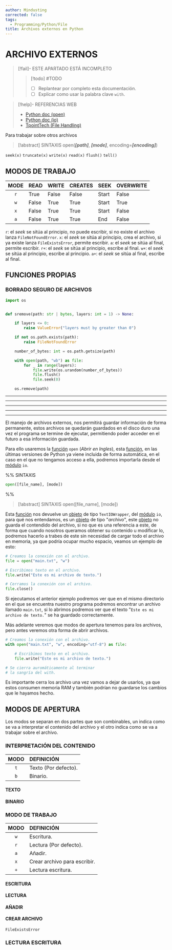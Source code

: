 ```yaml
---
author: Mindusting
corrected: false
tags:
  - Programming/Python/File
title: Archivos externos en Python
---
```


# ARCHIVO EXTERNOS

> [!fail]- ESTE APARTADO ESTÁ INCOMPLETO
> > [!todo] #TODO
> > - [ ] Replantear por completo esta documentación.
> > - [ ] Explicar como usar la palabra clave `with`.

> [!help]- REFERENCIAS WEB
> - [Python doc (open)](https://docs.python.org/3/library/functions.html#open)
> - [Python doc (io)](https://docs.python.org/es/3/library/io.html)
> - [TpointTech (File Handling)](https://www.tpointtech.com/python-files-io)

Para trabajar sobre otros archivos

> [!abstract] SINTAXIS
> open(***\[path\]***, ***\[mode\]***, encoding=***\[encoding\]***)

`seek(x)`
`truncate(x)`
`write(x)`
`read(x)`
`flush()`
`tell()`

## MODOS DE TRABAJO

| MODE | READ  | WRITE | CREATES | SEEK  | OVERWRITE |
|:----:|:----- |:----- |:------- |:----- |:--------- |
| `r`  | True  | False | False   | Start | False     |
| `w`  | False | True  | True    | Start | True      |
| `x`  | False | True  | True    | Start | False     |
| `a`  | False | True  | True    | End   | False     |

`r`: el *seek* se sitúa al principio, no puede escribir, si no existe el archivo lanza `FileNotFoundError`.
`x`: el *seek* se sitúa al principio, crea el archivo, si ya existe lanza `FileExistsError`, permite escribir.
`a`: el *seek* se sitúa al final, permite escribir.
`r+`: el *seek* se sitúa al principio, escribe al final.
`w+`: el *seek* se sitúa al principio, escribe al principio.
`a+`: el *seek* se sitúa al final, escribe al final.

## FUNCIONES PROPIAS

### BORRADO SEGURO DE ARCHIVOS

```python
import os


def sremove(path: str | bytes, layers: int = 1) -> None:

    if layers <= 0:
        raise ValueError("layers must by greater than 0")

    if not os.path.exists(path):
        raise FileNotFoundError

    number_of_bytes: int = os.path.getsize(path)

    with open(path, "wb") as file:
        for _ in range(layers):
            file.write(os.urandom(number_of_bytes))
            file.flush()
            file.seek(0)

    os.remove(path)
```

---
---
---
---
---

El manejo de archivos externos, nos permitirá guardar información de forma permanente, estos archivos se quedarán guardados en el disco duro una vez el programa se termine de ejecutar, permitiendo poder acceder en el futuro a esa información guardada.

Para ello usaremos la [función](py_func.md) `open` (*Abrir en Ingles*), esta [función](py_func.md), en las últimas versiones de Python ya viene incluida de forma automática, en el caso en el que no tengamos acceso a ella, podremos importarla desde el [módulo](py_module.md) `io`.

%%
SINTAXIS

```python
open([file_name], [mode])
```
%%

> [!abstract] SINTAXIS
> <span class="function-color">open</span>(<span class="italic grey">[file_name]</span>, <span class="italic grey">[mode]</span>)

Esta [función](py_func.md) nos devuelve un [objeto](py_class.md) de tipo `TextIOWrapper`, del [módulo](py_module.md) `io`, para qué nos entendamos, es un [objeto](py_class.md) de tipo "*archivo*", este [objeto](py_class.md) no guarda el contendido del archivo, si no que es una referencia a este, de forma que cuando nosotros queramos obtener su contenido u modificar lo, podremos hacerlo a trabes de este sin necesidad de cargar todo el archivo en memoria, ya que podría ocupar mucho espacio, veamos un ejemplo de esto:

```python
# Creamos la conexión con el archivo.
file = open("main.txt", "w")

# Escribimos texto en el archivo.
file.write("Este es mi archivo de texto.")

# Cerramos la conexión con el archivo.
file.close()
```

Si ejecutamos el anterior ejemplo podremos ver que en el mismo directorio en el que se encuentra nuestro programa podremos encontrar un archivo llamado `main.txt`, si lo abrimos podremos ver que el texto "`Este es mi archivo de texto.`" se ha guardado correctamente.

Más adelante veremos que modos de apertura tenemos para los archivos, pero antes veremos otra forma de abrir archivos.

```python
# Creamos la conexión con el archivo.
with open("main.txt", "w", encoding="utf-8") as file:

    # Escribimos texto en el archivo.
    file.write("Este es mi archivo de texto.")

# Se cierra auromáticamente al terminar
# la sangría del with.
```

Es importante cerra los archivo una vez vamos a dejar de usarlos, ya que estos consumen memoria RAM y también podrían no guardarse los cambios que le hayamos hecho.

## MODOS DE APERTURA

Los modos se separan en dos partes que son combinables, un indica como se va a interpretar el contenido del archivo y el otro indica como se va a trabajar sobre el archivo.

### INTERPRETACIÓN DEL CONTENIDO

| MODO | DEFINICIÓN                   |
|:----:|:---------------------------- |
| `t`  | Texto (Por defecto).         |
| `b`  | Binario.                     |

#### TEXTO

#### BINARIO

### MODO DE TRABAJO

| MODO | DEFINICIÓN                   |
|:----:|:---------------------------- |
| `w`  | Escritura.                   |
| `r`  | Lectura (Por defecto).       |
| `a`  | Añadir.                      |
| `x`  | Crear archivo para escribir. |
| `+`  | Lectura escritura.           |

#### ESCRITURA

#### LECTURA

#### AÑADIR

#### CREAR ARCHIVO

`FileExistsError`

### LECTURA ESCRITURA
